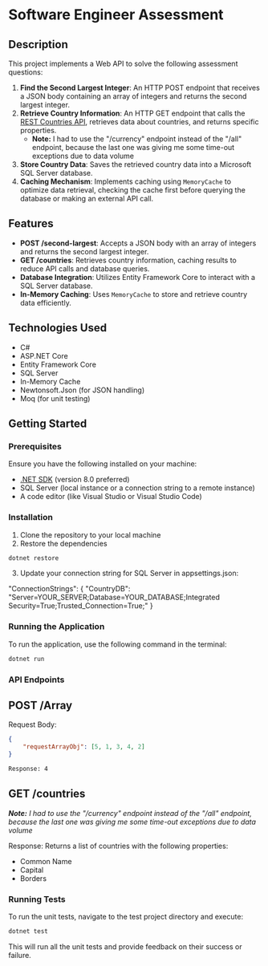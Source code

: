 # Software Engineer Assessment

## Description

This project implements a Web API to solve the following assessment questions:

1. **Find the Second Largest Integer**: An HTTP POST endpoint that receives a JSON body containing an array of integers and returns the second largest integer.
2. **Retrieve Country Information**: An HTTP GET endpoint that calls the [REST Countries API](https://restcountries.com/#endpoints-currency), retrieves data about countries, and returns specific properties.
   - **Note:** I had to use the "/currency" endpoint instead of the "/all" endpoint, because the last one was giving me some time-out exceptions due to data volume
4. **Store Country Data**: Saves the retrieved country data into a Microsoft SQL Server database.
5. **Caching Mechanism**: Implements caching using `MemoryCache` to optimize data retrieval, checking the cache first before querying the database or making an external API call.

## Features

- **POST /second-largest**: Accepts a JSON body with an array of integers and returns the second largest integer.
- **GET /countries**: Retrieves country information, caching results to reduce API calls and database queries.
- **Database Integration**: Utilizes Entity Framework Core to interact with a SQL Server database.
- **In-Memory Caching**: Uses `MemoryCache` to store and retrieve country data efficiently.

## Technologies Used

- C#
- ASP.NET Core
- Entity Framework Core
- SQL Server
- In-Memory Cache
- Newtonsoft.Json (for JSON handling)
- Moq (for unit testing)

## Getting Started

### Prerequisites

Ensure you have the following installed on your machine:

- [.NET SDK](https://dotnet.microsoft.com/download) (version 8.0 preferred)
- SQL Server (local instance or a connection string to a remote instance)
- A code editor (like Visual Studio or Visual Studio Code)

### Installation

1. Clone the repository to your local machine
2. Restore the dependencies
```bash
dotnet restore
```

3. Update your connection string for SQL Server in appsettings.json:

"ConnectionStrings": {
    "CountryDB": "Server=YOUR_SERVER;Database=YOUR_DATABASE;Integrated Security=True;Trusted_Connection=True;"
}

### Running the Application
To run the application, use the following command in the terminal:

```bash
dotnet run
```

### API Endpoints
## POST /Array
Request Body:
```json
{
    "requestArrayObj": [5, 1, 3, 4, 2]
}
```
```bash
Response: 4
```

## GET /countries
_**Note:** I had to use the "/currency" endpoint instead of the "/all" endpoint, because the last one was giving me some time-out exceptions due to data volume_

Response: Returns a list of countries with the following properties:
- Common Name
- Capital
- Borders

### Running Tests
To run the unit tests, navigate to the test project directory and execute:
```bash
dotnet test
```

This will run all the unit tests and provide feedback on their success or failure.
